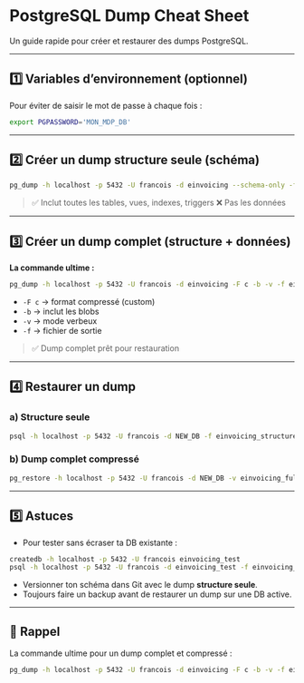 # PostgreSQL Dump Cheat Sheet

Un guide rapide pour créer et restaurer des dumps PostgreSQL.

---

## 1️⃣ Variables d’environnement (optionnel)

Pour éviter de saisir le mot de passe à chaque fois :

```bash
export PGPASSWORD='MON_MDP_DB'
```

---

## 2️⃣ Créer un dump **structure seule** (schéma)

```bash
pg_dump -h localhost -p 5432 -U francois -d einvoicing --schema-only -f einvoicing_structure.sql
```

> ✅ Inclut toutes les tables, vues, indexes, triggers
> ❌ Pas les données

---

## 3️⃣ Créer un dump **complet** (structure + données)

**La commande ultime :**

```bash
pg_dump -h localhost -p 5432 -U francois -d einvoicing -F c -b -v -f einvoicing_full.dump
```

* `-F c` → format compressé (custom)
* `-b` → inclut les blobs
* `-v` → mode verbeux
* `-f` → fichier de sortie

> ✅ Dump complet prêt pour restauration

---

## 4️⃣ Restaurer un dump

### a) Structure seule

```bash
psql -h localhost -p 5432 -U francois -d NEW_DB -f einvoicing_structure.sql
```

### b) Dump complet compressé

```bash
pg_restore -h localhost -p 5432 -U francois -d NEW_DB -v einvoicing_full.dump
```

---

## 5️⃣ Astuces

* Pour tester sans écraser ta DB existante :

```bash
createdb -h localhost -p 5432 -U francois einvoicing_test
psql -h localhost -p 5432 -U francois -d einvoicing_test -f einvoicing_structure.sql
```

* Versionner ton schéma dans Git avec le dump **structure seule**.
* Toujours faire un backup avant de restaurer un dump sur une DB active.

---

## 🎯 Rappel

La commande ultime pour un dump complet et compressé :

```bash
pg_dump -h localhost -p 5432 -U francois -d einvoicing -F c -b -v -f einvoicing_full.dump
```
